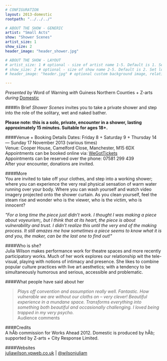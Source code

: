 ```yaml
---
# CONFIGURATION
layout: 2013-domestic
rootpath: "../../../"

# ABOUT THE SHOW - GENERIC
artist: "Small Acts"
show: "Shower Scenes"
artist_size: 1
show_size: 2
header_image: "header_shower.jpg"

# ABOUT THE SHOW - LAYOUT
# artist_size: 1 # optional - size of artist name 1-5. Default is 1. Set longer names to lower values
# show_size: 2 # optional - size of show name 2-5. Default is 2. Set longer names to lower values
# header_image: "header.jpg" # optional custom background image, relative to current page

---
```

*Presented by* Word of Warning *with* Guiness Northern Counties + Z-arts       
*during* [Domestic](/current/2013-domestic/index.html)        

####In Brief
*Shower Scenes* invites you to take a private shower and step into the role of the solitary, wet and naked bather.        
        
**Please note: this is a solo, private, encounter in a shower, lasting approximately 15 minutes. Suitable for ages 18+.**
         
####Venue + Booking Details
Dates: Friday 8 + Saturday 9 + Thursday 14 — Sunday 17 November 2013 (various times)        
Venue: Cooper House, Camelford Close, Manchester, M15 6DX   
Appointments can be booked online via: [WeGotTickets](http://www.wegottickets.com/wordofwarning)     
Appointments can be reserved over the phone: 07581 299 439        
After your encounter, donations are invited.               
                
####More      
You are invited to take off your clothes, and step into a working shower; where you can experience the very real physical sensation of warm water running over your body. Where you can wash yourself and watch video imagery projected onto the shower curtain. As you clean yourself, feel the steam rise and wonder who is the viewer, who is the victim, who is innocent?        
         
*"For a long time the piece just didn’t work. I thought I was making a piece about voyeurism;, but I think that at its heart, the piece is about vulnerability and trust. I didn’t realize this until the very end of the making process.  It still amazes me how sometimes a piece seems to know what it is and you, the maker, can be the last one to find out!"*        
        
####Who is she?         
Julia Wilson makes performance work for theatre spaces and more recently participatory works. Much of her work explores our relationship wit the tele-visual, playing with notions of intimacy and presence. She likes to combine popular culture practices with live art aesthetics; with a tendency to be simultaneously humorous and serious, accessible and problematic.        
        
####What people have said about her        
>*Plays off convention and assumption really well. Fantastic.*
>*How vulnerable we are without our cloths on – very clever!*
>*Beautiful experience in a mundane space. Transforms everything into something both beautiful and occasionally challenging.*
>*I loved being trapped in my very psycho.*<br>Audience comments        
        
####Credits        
A hÅb commission for Works Ahead 2012.
Domestic is produced by hÅb; supported by Z-arts + City Response Limited.        
         
####Websites        
[juliawilson.vpweb.co.uk](http://juliawilson.vpweb.co.uk) | [@wilsonjuliam](http://twitter.com/wilsonjuliam)
